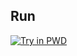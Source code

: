 ## Run

[![Try in PWD](https://raw.githubusercontent.com/play-with-docker/stacks/master/assets/images/button.png)](https://labs.play-with-docker.com/?stack=...)
